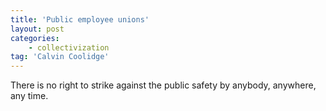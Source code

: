 ```yaml
---
title: 'Public employee unions'
layout: post
categories:
    - collectivization
tag: 'Calvin Coolidge'
---
```


There is no right to strike against the public safety by anybody, anywhere, any time.